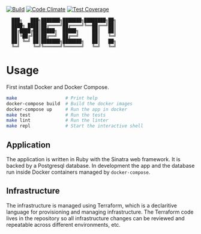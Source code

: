 [![Build](https://circleci.com/gh/scripttease/meet.svg?style=shield)](https://circleci.com/gh/scripttease/meet)
[![Code Climate](https://codeclimate.com/github/scripttease/meet/badges/gpa.svg)](https://codeclimate.com/github/scripttease/meet)
[![Test Coverage](https://codeclimate.com/github/scripttease/meet/badges/coverage.svg)](https://codeclimate.com/github/scripttease/meet/coverage)

```
  ███╗   ███╗███████╗███████╗████████╗██╗
  ████╗ ████║██╔════╝██╔════╝╚══██╔══╝██║
  ██╔████╔██║█████╗  █████╗     ██║   ██║
  ██║╚██╔╝██║██╔══╝  ██╔══╝     ██║   ╚═╝
  ██║ ╚═╝ ██║███████╗███████╗   ██║   ██╗
  ╚═╝     ╚═╝╚══════╝╚══════╝   ╚═╝   ╚═╝
```

# Usage

First install Docker and Docker Compose.

```sh
make                  # Print help
docker-compose build  # Build the docker images
docker-compose up     # Run the app in docker
make test             # Run the tests
make lint             # Run the linter
make repl             # Start the interactive shell
```


## Application

The application is written in Ruby with the Sinatra web framework. It is
backed by a Postgresql database. In development the app and the database run
inside Docker containers managed by `docker-compose`.


## Infrastructure

The infrastructure is managed using Terraform, which is a declaritive language
for provisioning and managing infrastructure. The Terraform code lives in the
repository so all infrastructure changes can be reviewed and repeatable across
different environments, etc.
